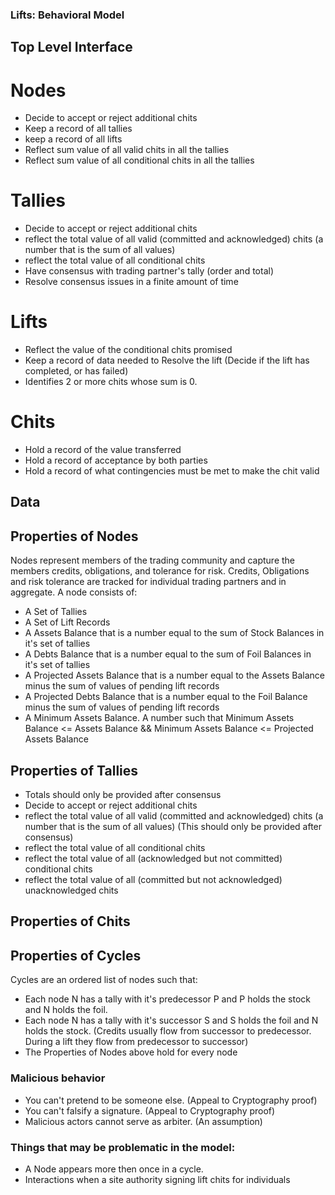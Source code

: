 ### Lifts: Behavioral Model


## Top Level Interface

# Nodes
  - Decide to accept or reject additional chits
  - Keep a record of all tallies
  - keep a record of all lifts
  - Reflect sum value of all valid chits in all the tallies
  - Reflect sum value of all conditional chits in all the tallies

# Tallies
  - Decide to accept or reject additional chits
  - reflect the total value of all valid (committed and acknowledged) chits (a number that is the sum of all values)
  - reflect the total value of all conditional chits
  - Have consensus with trading partner's tally (order and total)
  - Resolve consensus issues in a finite amount of time

# Lifts
  - Reflect the value of the conditional chits promised
  - Keep a record of data needed to Resolve the lift (Decide if the lift has completed, or has failed)
  - Identifies 2 or more chits whose sum is 0.

# Chits
  - Hold a record of the value transferred
  - Hold a record of acceptance by both parties
  - Hold a record of what contingencies must be met to make the chit valid


## Data


## Properties of Nodes
Nodes represent members of the trading community and capture the members credits, obligations, and tolerance for risk. Credits, Obligations and risk tolerance are tracked for individual trading partners and in aggregate. A node consists of:
  - A Set of Tallies
  - A Set of Lift Records
  - A Assets Balance that is a number equal to the sum of Stock Balances in it's set of tallies
  - A Debts Balance that is a number equal to the sum of Foil Balances in it's set of tallies
  - A Projected Assets Balance that is a number equal to the Assets Balance minus the sum of values of pending lift records
  - A Projected Debts Balance that is a number equal to the Foil Balance minus the sum of values of pending lift records
  - A Minimum Assets Balance. A number such that Minimum Assets Balance <= Assets Balance && Minimum Assets Balance <= Projected Assets Balance


## Properties of Tallies
  - Totals should only be provided after consensus
  - Decide to accept or reject additional chits
  - reflect the total value of all valid (committed and acknowledged) chits (a number that is the sum of all values) (This should only be provided after consensus)
  - reflect the total value of all conditional chits
  - reflect the total value of all (acknowledged but not committed) conditional chits
  - reflect the total value of all (committed but not acknowledged) unacknowledged chits
## Properties of Chits

## Properties of Cycles

Cycles are an ordered list of nodes such that:
  - Each node N has a tally with it's predecessor P and P holds the stock and N holds the foil.
  - Each node N has a tally with it's successor S and S holds the foil and N holds the stock.
    (Credits usually flow from successor to predecessor. During a lift they flow from predecessor to successor)
  - The Properties of Nodes above hold for every node

### Malicious behavior
 - You can't pretend to be someone else. (Appeal to Cryptography proof)
 - You can't falsify a signature. (Appeal to Cryptography proof)
 - Malicious actors cannot serve as arbiter. (An assumption)

### Things that may be problematic in the model:

  - A Node appears more then once in a cycle.
  - Interactions when a site authority signing lift chits for individuals 

